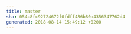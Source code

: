 ```yaml
---
title: master
sha: 054c8fc92724672f0fdff486b80a4356347762d4
generated: 2018-08-14 15:49:12 +0200
---
```

